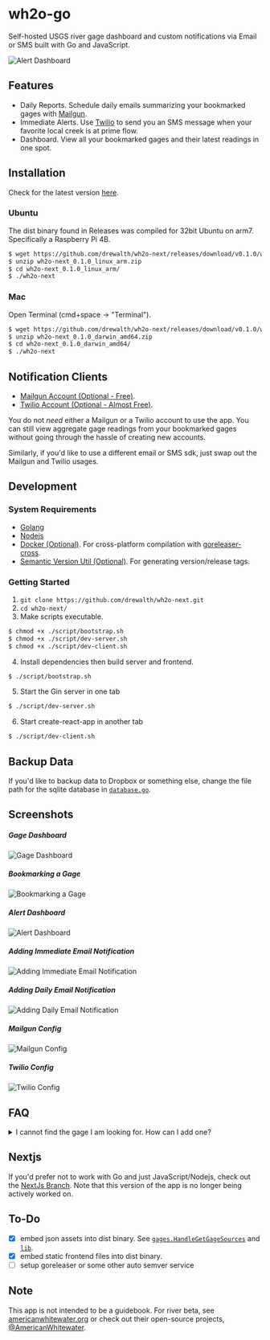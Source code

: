 # wh2o-go

Self-hosted USGS river gage dashboard and custom notifications via Email or SMS built with Go and JavaScript.

![Alert Dashboard](/client/public/wh2o-next-alert-01.png)

## Features

- Daily Reports. Schedule daily emails summarizing your bookmarked gages with [Mailgun](https://www.mailgun.com/).
- Immediate Alerts. Use [Twilio](https://www.twilio.com/docs/sms) to send you an SMS message when your favorite local creek is at prime flow.
- Dashboard. View all your bookmarked gages and their latest readings in one spot.

## Installation

Check for the latest version [here](https://github.com/drewalth/wh2o-next/releases).

### Ubuntu

The dist binary found in Releases was compiled for 32bit Ubuntu on arm7. Specifically a Raspberry Pi 4B.

```sh
$ wget https://github.com/drewalth/wh2o-next/releases/download/v0.1.0/wh2o-next_0.1.0_linux_arm.zip
$ unzip wh2o-next_0.1.0_linux_arm.zip
$ cd wh2o-next_0.1.0_linux_arm/
$ ./wh2o-next
```

### Mac

Open Terminal (cmd+space -> "Terminal").

```sh
$ wget https://github.com/drewalth/wh2o-next/releases/download/v0.1.0/wh2o-next_0.1.0_darwin_amd64.zip
$ unzip wh2o-next_0.1.0_darwin_amd64.zip
$ cd wh2o-next_0.1.0_darwin_amd64/
$ ./wh2o-next
```

## Notification Clients

- [Mailgun Account (Optional - Free)](https://www.mailgun.com/).
- [Twilio Account (Optional - Almost Free)](https://www.twilio.com/docs/sms).

You do not _need_ either a Mailgun or a Twilio account to use the app. You can still view aggregate gage readings from your bookmarked gages without going through the hassle of creating new accounts.

Similarly, if you'd like to use a different email or SMS sdk, just swap out the Mailgun and Twilio usages.

## Development

### System Requirements

- [Golang](https://go.dev/)
- [Nodejs](https://nodejs.org/en/)
- [Docker (Optional)](https://www.docker.com/). For cross-platform compilation with [goreleaser-cross](https://github.com/goreleaser/goreleaser-cross).
- [Semantic Version Util (Optional)](https://github.com/caarlos0/svu). For generating version/release tags.

### Getting Started

1. `git clone https://github.com/drewalth/wh2o-next.git`
2. `cd wh2o-next/`
3. Make scripts executable.

```sh
$ chmod +x ./script/bootstrap.sh
$ chmod +x ./script/dev-server.sh
$ chmod +x ./script/dev-client.sh
```

4. Install dependencies then build server and frontend.

```sh
$ ./script/bootstrap.sh
```

5. Start the Gin server in one tab

```sh
$ ./script/dev-server.sh
```

6. Start create-react-app in another tab

```sh
$ ./script/dev-client.sh
```

## Backup Data

If you'd like to backup data to Dropbox or something else, change the file path for the sqlite database in [`database.go`](/database/database.go).

## Screenshots

##### Gage Dashboard

![Gage Dashboard](/client/public/wh2o-next-gage-02.png)

##### Bookmarking a Gage

![Bookmarking a Gage](/client/public/wh2o-next-gage-01.png)

##### Alert Dashboard

![Alert Dashboard](/client/public/wh2o-next-alert-01.png)

##### Adding Immediate Email Notification

![Adding Immediate Email Notification](/client/public/wh2o-next-alert-02.png)

##### Adding Daily Email Notification

![Adding Daily Email Notification](/client/public/wh2o-next-alert-03.png)

##### Mailgun Config

![Mailgun Config](/client/public/wh2o-next-settings-02.png)

##### Twilio Config

![Twilio Config](/client/public/wh2o-next-settings-01.png)

## FAQ

<details>
<summary>
I cannot find the gage I am looking for. How can I add one?
</summary>

If you cannot find a USGS gage in the set, you can manually insert the gage's site number in the input when adding a bookmark. Alternatively, you can add the gage to the source JSON file. See all [gage sources](/lib/sources).

![USGS Page](/client/public/wh2o-next-gage-site-01.png)

</details>

## Nextjs

If you'd prefer not to work with Go and just JavaScript/Nodejs, check out the [NextJs Branch](https://github.com/drewalth/wh2o-next/tree/nextjs). Note that this version of the app is no longer being actively worked on.

## To-Do

- [x] embed json assets into dist binary. See [`gages.HandleGetGageSources`](/core/gages/gages.go) and [`lib`](/lib/).
- [x] embed static frontend files into dist binary.
- [ ] setup goreleaser or some other auto semver service

## Note

This app is not intended to be a guidebook. For river beta, see [americanwhitewater.org](https://www.americanwhitewater.org/) or check out their open-source projects, [@AmericanWhitewater](https://github.com/AmericanWhitewater).
